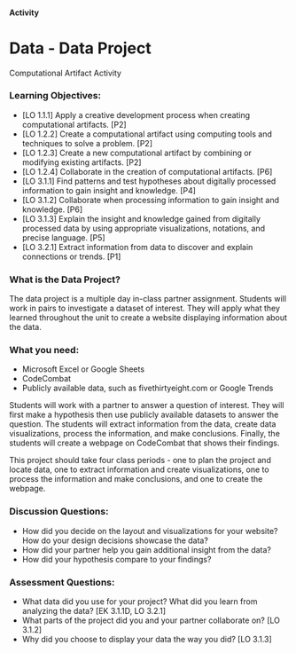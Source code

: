 #### Activity
# Data - Data Project
Computational Artifact Activity
 
### Learning Objectives:

- [LO 1.1.1] Apply a creative development process when creating computational artifacts. [P2]
- [LO 1.2.2] Create a computational artifact using computing tools and techniques to solve a problem. [P2]
- [LO 1.2.3] Create a new computational artifact by combining or modifying existing artifacts. [P2]
- [LO 1.2.4] Collaborate in the creation of computational artifacts. [P6]
- [LO 3.1.1] Find patterns and test hypotheses about digitally processed information to gain insight and knowledge. [P4]
- [LO 3.1.2] Collaborate when processing information to gain insight and knowledge. [P6]
- [LO 3.1.3] Explain the insight and knowledge gained from digitally processed data by using appropriate visualizations, notations, and precise language. [P5]
- [LO 3.2.1] Extract information from data to discover and explain connections or trends. [P1]

### What is the Data Project?
 
The data project is a multiple day in-class partner assignment. Students will work in pairs to investigate a dataset of interest. They will apply what they learned throughout the unit to create a website displaying information about the data.
 
### What you need:
- Microsoft Excel or Google Sheets
- CodeCombat 
- Publicly available data, such as fivethirtyeight.com or Google Trends
 
Students will work with a partner to answer a question of interest. They will first make a hypothesis then use publicly available datasets to answer the question. The students will extract information from the data, create data visualizations, process the information, and make conclusions. Finally, the students will create a webpage on CodeCombat that shows their findings. 

This project should take four class periods - one to plan the project and locate data, one to extract information and create visualizations, one to process the information and make conclusions, and one to create the webpage.
 
### Discussion Questions:
- How did you decide on the layout and visualizations for your website? How do your design decisions showcase the data?
- How did your partner help you gain additional insight from the data?
- How did your hypothesis compare to your findings?

### Assessment Questions:
- What data did you use for your project? What did you learn from analyzing the data? [EK 3.1.1D, LO 3.2.1]
- What parts of the project did you and your partner collaborate on? [LO 3.1.2]
- Why did you choose to display your data the way you did? [LO 3.1.3]
